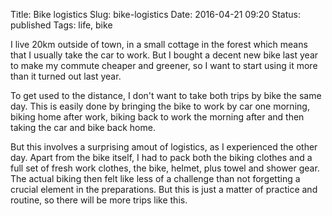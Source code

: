 Title: Bike logistics
Slug: bike-logistics
Date: 2016-04-21 09:20
Status: published
Tags: life, bike

I live 20km outside of town, in a small cottage in the forest which means that
I usually take the car to work. But I bought a decent new bike last year to
make my commute cheaper and greener, so I want to start using it more than it
turned out last year.

To get used to the distance, I don't want to take both trips by bike the same
day. This is easily done by bringing the bike to work by car one morning,
biking home after work, biking back to work the morning after and then taking
the car and bike back home.

But this involves a surprising amout of logistics, as I experienced the other
day. Apart from the bike itself, I had to pack both the biking clothes and a
full set of fresh work clothes, the bike, helmet, plus towel and shower gear.
The actual biking then felt like less of a challenge than not forgetting a
crucial element in the preparations. But this is just a matter of practice and
routine, so there will be more trips like this.
